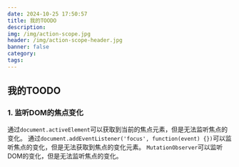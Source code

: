 ```yaml
---
date: 2024-10-25 17:50:57
title: 我的TOODO
description: 
img: /img/action-scope.jpg
header: /img/action-scope-header.jpg
banner: false
category: 
tags: 
---
```


## 我的TOODO

### 1. 监听DOM的焦点变化

通过`document.activeElement`可以获取到当前的焦点元素，但是无法监听焦点的变化。
通过`document.addEventListener('focus', function(event) {})`可以监听焦点的变化，但是无法获取到焦点的变化元素。
`MutationObserver`可以监听DOM的变化，但是无法监听焦点的变化。